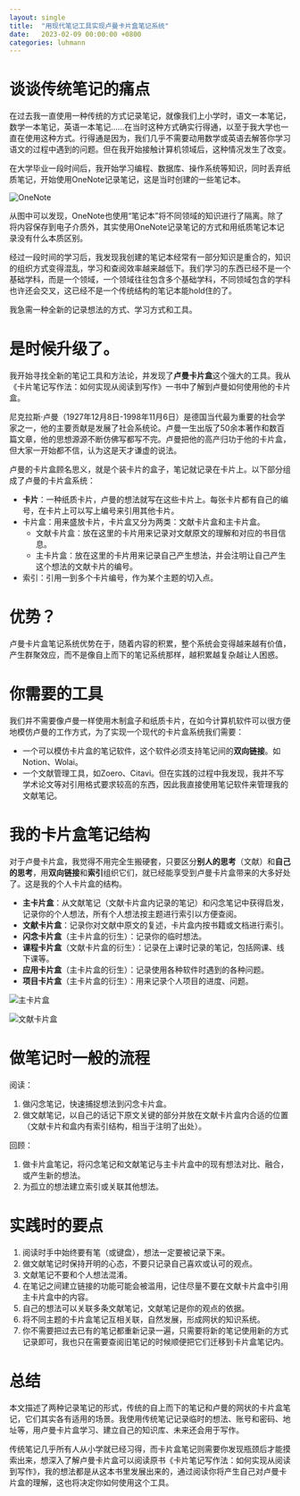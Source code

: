 ```yaml
---
layout: single
title:  "用现代笔记工具实现卢曼卡片盒笔记系统"
date:   2023-02-09 00:00:00 +0800
categories: luhmann
---
```

# 谈谈传统笔记的痛点

在过去我一直使用一种传统的方式记录笔记，就像我们上小学时，语文一本笔记，数学一本笔记，英语一本笔记......在当时这种方式确实行得通，以至于我大学也一直在使用这种方式。行得通是因为，我们几乎不需要动用数学或英语去解答你学习语文的过程中遇到的问题。但在我开始接触计算机领域后，这种情况发生了改变。

在大学毕业一段时间后，我开始学习编程、数据库、操作系统等知识，同时丢弃纸质笔记，开始使用OneNote记录笔记，这是当时创建的一些笔记本。

![OneNote](/assets/image/image_WFo0ONoN6J.png)

从图中可以发现，OneNote也使用“笔记本”将不同领域的知识进行了隔离。除了将内容保存到电子介质外，其实使用OneNote记录笔记的方式和用纸质笔记本记录没有什么本质区别。

经过一段时间的学习后，我发现我创建的笔记本经常有一部分知识是重合的，知识的组织方式变得混乱，学习和查阅效率越来越低下。我们学习的东西已经不是一个基础学科，而是一个领域，一个领域往往包含多个基础学科，不同领域包含的学科也许还会交叉，这已经不是一个传统结构的笔记本能hold住的了。

我急需一种全新的记录想法的方式、学习方式和工具。

# 是时候升级了。

我开始寻找全新的笔记工具和方法论，并发现了**卢曼卡片盒**这个强大的工具。我从《卡片笔记写作法：如何实现从阅读到写作》一书中了解到卢曼如何使用他的卡片盒。

尼克拉斯·卢曼（1927年12月8日-1998年11月6日）是德国当代最为重要的社会学家之一，他的主要贡献是发展了社会系统论。卢曼一生出版了50余本著作和数百篇文章，他的思想源源不断仿佛写都写不完。卢曼把他的高产归功于他的卡片盒，但大家一开始都不信，认为这是天才谦虚的说法。

卢曼的卡片盒顾名思义，就是个装卡片的盒子，笔记就记录在卡片上。以下部分组成了卢曼的卡片盒系统：

-   **卡片**：一种纸质卡片，卢曼的想法就写在这些卡片上。每张卡片都有自己的编号，在卡片上可以写上编号来引用其他卡片。
-   卡片盒：用来盛放卡片，卡片盒又分为两类：文献卡片盒和主卡片盒。
    -   文献卡片盒：放在这里的卡片用来记录对文献原文的理解和对应的书目信息。
    -   主卡片盒：放在这里的卡片用来记录自己产生想法，并会注明让自己产生这个想法的文献卡片的编号。
-   索引：引用一到多个卡片编号，作为某个主题的切入点。

# 优势？

卢曼卡片盒笔记系统优势在于，随着内容的积累，整个系统会变得越来越有价值，产生群聚效应，而不是像自上而下的笔记系统那样，越积累越复杂越让人困惑。

# 你需要的工具

我们并不需要像卢曼一样使用木制盒子和纸质卡片，在如今计算机软件可以很方便地模仿卢曼的工作方式，为了实现一个现代的卡片盒系统我们需要：

-   一个可以模仿卡片盒的笔记软件，这个软件必须支持笔记间的**双向链接**。如Notion、Wolai。
-   一个文献管理工具，如Zoero、Citavi。但在实践的过程中我发现，我并不写学术论文等对引用格式要求较高的东西，因此我直接使用笔记软件来管理我的文献笔记。

# 我的卡片盒笔记结构

对于卢曼卡片盒，我觉得不用完全生搬硬套，只要区分**别人的思考**（文献）和**自己的思考**，用**双向链接**和**索引**组织它们，就已经能享受到卢曼卡片盒带来的大多好处了。这是我的个人卡片盒的结构。

-   **主卡片盒**：从文献笔记（文献卡片盒内记录的笔记）和闪念笔记中获得启发，记录你的个人想法，所有个人想法按主题进行索引以方便查阅。
-   **文献卡片盒**：记录你对文献中原文的复述，卡片盒内按书籍或文档进行索引。
-   **闪念卡片盒**（主卡片盒的衍生）：记录你的临时想法。
-   **课程卡片盒**（文献卡片盒的衍生）：记录在上课时记录的笔记，包括网课、线下课等。
-   **应用卡片盒**（主卡片盒的衍生）：记录使用各种软件时遇到的各种问题。
-   **项目卡片盒**（主卡片盒的衍生）：用来记录个人项目的进度、问题。

![主卡片盒](/assets/image/image_pPd0aDDvDY.png)

![文献卡片盒](/assets/image/image_xCJFGSZiZg.png)

# 做笔记时一般的流程

阅读：

1.  做闪念笔记，快速捕捉想法到闪念卡片盒。
2.  做文献笔记，以自己的话记下原文关键的部分并放在文献卡片盒内合适的位置（文献卡片和盒内有索引结构，相当于注明了出处）。

回顾：

1.  做卡片盒笔记，将闪念笔记和文献笔记与主卡片盒中的现有想法对比、融合，或产生新的想法。
2.  为孤立的想法建立索引或关联其他想法。

# 实践时的要点

1.  阅读时手中始终要有笔（或键盘），想法一定要被记录下来。
2.  做文献笔记时保持开明的心态，不要只记录自己喜欢或认可的观点。
3.  文献笔记不要和个人想法混淆。
4.  在笔记之间建立链接的功能可能会被滥用，记住尽量不要在文献卡片盒中引用主卡片盒中的内容。
5.  自己的想法可以关联多条文献笔记，文献笔记是你的观点的依据。
6.  将不同主题的卡片盒笔记互相关联，自然发展，形成网状的知识系统。
7.  你不需要把过去已有的笔记都重新记录一遍，只需要将新的笔记使用新的方式记录即可，我也只在需要查阅旧笔记的时候顺便把它们迁移到卡片盒笔记内。

# 总结

本文描述了两种记录笔记的形式，传统的自上而下的笔记和卢曼的网状的卡片盒笔记，它们其实各有适用的场景。我使用传统笔记记录临时的想法、账号和密码、地址等，用卢曼卡片盒学习、建立自己的知识库、未来还会用于写作。

传统笔记几乎所有人从小学就已经习得，而卡片盒笔记则需要你发现瓶颈后才能摸索出来，想深入了解卢曼卡片盒可以阅读原书《卡片笔记写作法：如何实现从阅读到写作》，我的想法都是从这本书里发展出来的，通过阅读你将产生自己对卢曼卡片盒的理解，这也将决定你如何使用这个工具。
